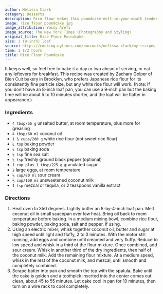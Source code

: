 ```yaml
---
author: Melissa Clark
category: Desserts
description: Rice flour makes this poundcake melt-in-your-mouth tender, and gives it a mild and delicate flavor that\u2019s spiced with a touch of black pepper."
image: rice_flour_poundcake.jpg
image_attribution: Yossy Arefi
image_source: The New York Times (Photography and Styling)
original_title: Rice Flour Poundcake
size: 1 (8-inch) loaf
source: https://cooking.nytimes.com/ourcooks/melissa-clark/my-recipes
time: 1 1/2 hours
title: Rice Flour Poundcake
---
```


It keeps well, so feel free to bake it a day or two ahead of serving, or eat any leftovers for breakfast. This recipe was created by Zachary Golper of Bien Cuit bakery in Brooklyn, who prefers Japanese rice flour for its consistently fine particle size, but any white rice flour will work. (Note: If you don't have an 8-inch loaf pan, you can use a 9-inch pan but the baking time will be about 5 to 10 minutes shorter, and the loaf will be flatter in appearance.)

### Ingredients

* `4 tbsp/55 g` unsalted butter, at room temperature, plus more for greasing 
* `4 tbsp/60 ml` coconut oil 
* `1 ½ cups/200 g` white rice flour (not sweet rice flour) 
* `¼ tsp` baking powder 
* `¼ tsp` baking soda 
* `¼ tsp` fine sea salt 
* `¼ tsp` freshly ground black pepper (optional) 
* `1 cup plus 1 tbsp/225 g` granulated sugar 
* `2` large eggs, at room temperature 
* `⅓ cup/80 ml` sour cream 
* `⅔ cup/160 ml` unsweetened coconut milk 
* `1 tsp` mezcal or tequila, or 2 teaspoons vanilla extract 

### Directions

1. Heat oven to 350 degrees. Lightly butter an 8-by-4-inch loaf pan. Melt coconut oil in small saucepan over low heat. Bring oil back to room temperature before baking. In a medium mixing bowl, combine rice flour, baking powder, baking soda, salt and pepper, if using.
2. Using an electric mixer, whisk together coconut oil, butter and sugar at high speed until light and fluffy, 2 to 3 minutes. With the motor still running, add eggs and combine until creamed and very fluffy. Reduce to low speed and whisk in a third of the flour mixture. Once combined, add sour cream. Whisk in another third of the dry ingredients, then half of the coconut milk. Add the remaining flour mixture. At a medium speed, whisk in the rest of the coconut milk, and mezcal, until smooth and completely combined.
3. Scrape batter into pan and smooth the top with the spatula. Bake until the cake is golden and a toothpick inserted into the center comes out clean, about 45 to 55 minutes. Let cake cool in pan for 10 minutes, then turn on a wire rack to cool completely.